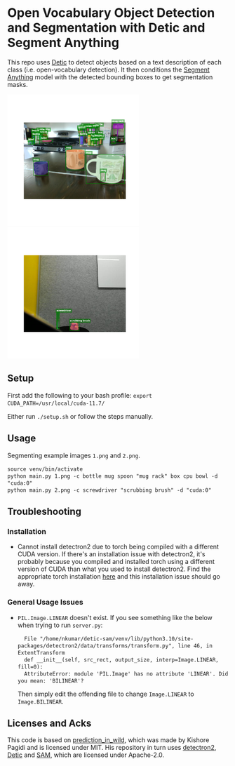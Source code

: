 # Open Vocabulary Object Detection and Segmentation with Detic and Segment Anything

This repo uses [Detic](https://github.com/facebookresearch/Detic) to detect objects based on a text description of each class (i.e. open-vocabulary detection). It then conditions the [Segment Anything](https://github.com/facebookresearch/segment-anything) model with the detected bounding boxes to get segmentation masks.

<p float="left">
  <img src="examples/1_segm.png"  width="300">
  <img src="examples/2_segm.png"  width="300">
</p>

## Setup

First add the following to your bash profile:
`export CUDA_PATH=/usr/local/cuda-11.7/`

Either run `./setup.sh` or follow the steps manually.

## Usage

Segmenting example images `1.png` and `2.png`.
```
source venv/bin/activate
python main.py 1.png -c bottle mug spoon "mug rack" box cpu bowl -d "cuda:0"
python main.py 2.png -c screwdriver "scrubbing brush" -d "cuda:0"
```

## Troubleshooting
### Installation
- Cannot install detectron2 due to torch being compiled with a different CUDA version.
  If there's an installation issue with detectron2, it's probably because you compiled and installed torch
  using a different version of CUDA than what you used to install detectron2.
  Find the appropriate torch installation [here](https://pytorch.org/get-started/previous-versions/) and this installation issue should go away.

### General Usage Issues
- `PIL.Image.LINEAR` doesn't exist.
  If you see something like the below when trying to run `server.py`:
  ```
    File "/home/nkumar/detic-sam/venv/lib/python3.10/site-packages/detectron2/data/transforms/transform.py", line 46, in ExtentTransform
    def __init__(self, src_rect, output_size, interp=Image.LINEAR, fill=0):
    AttributeError: module 'PIL.Image' has no attribute 'LINEAR'. Did you mean: 'BILINEAR'?
  ```
  Then simply edit the offending file to change `Image.LINEAR` to `Image.BILINEAR`.

## Licenses and Acks

This code is based on [prediction_in_wild](https://github.com/pagidik/prediction_in_wild), which was made by Kishore Pagidi and is licensed under MIT.
His repository in turn uses [detectron2](https://github.com/facebookresearch/detectron2), [Detic](https://github.com/facebookresearch/Detic) and [SAM](https://github.com/facebookresearch/segment-anything), which are licensed under Apache-2.0.
